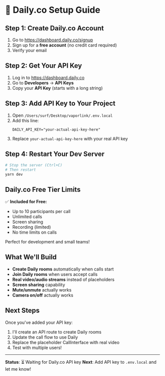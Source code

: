 # 🎥 Daily.co Setup Guide

## Step 1: Create Daily.co Account

1. Go to https://dashboard.daily.co/signup
2. Sign up for a **free account** (no credit card required)
3. Verify your email

## Step 2: Get Your API Key

1. Log in to https://dashboard.daily.co
2. Go to **Developers** → **API Keys**
3. Copy your **API Key** (starts with a long string)

## Step 3: Add API Key to Your Project

1. Open `/Users/surf/Desktop/vaporlink/.env.local`
2. Add this line:
   ```
   DAILY_API_KEY="your-actual-api-key-here"
   ```
3. Replace `your-actual-api-key-here` with your real API key

## Step 4: Restart Your Dev Server

```bash
# Stop the server (Ctrl+C)
# Then restart
yarn dev
```

## Daily.co Free Tier Limits

✅ **Included for Free:**
- Up to 10 participants per call
- Unlimited calls
- Screen sharing
- Recording (limited)
- No time limits on calls

Perfect for development and small teams!

## What We'll Build

- **Create Daily rooms** automatically when calls start
- **Join Daily rooms** when users accept calls
- **Real video/audio streams** instead of placeholders
- **Screen sharing** capability
- **Mute/unmute** actually works
- **Camera on/off** actually works

## Next Steps

Once you've added your API key:
1. I'll create an API route to create Daily rooms
2. Update the call flow to use Daily
3. Replace the placeholder CallInterface with real video
4. Test with multiple users!

---

**Status**: ⏳ Waiting for Daily.co API key
**Next**: Add API key to `.env.local` and let me know!
